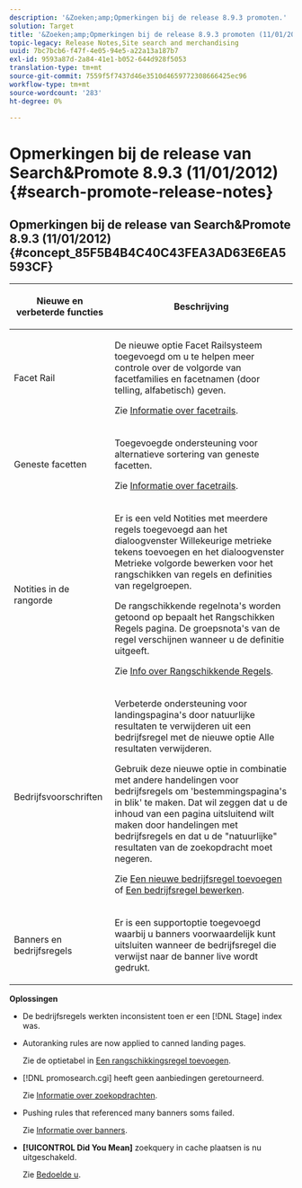 ```yaml
---
description: '&Zoeken;amp;Opmerkingen bij de release 8.9.3 promoten.'
solution: Target
title: '&Zoeken;amp;Opmerkingen bij de release 8.9.3 promoten (11/01/2012)'
topic-legacy: Release Notes,Site search and merchandising
uuid: 7bc7bcb6-f47f-4e05-94e5-a22a13a187b7
exl-id: 9593a87d-2a84-41e1-b052-644d928f5053
translation-type: tm+mt
source-git-commit: 7559f5f7437d46e3510d4659772308666425ec96
workflow-type: tm+mt
source-wordcount: '283'
ht-degree: 0%

---
```


# Opmerkingen bij de release van Search&amp;Promote 8.9.3 (11/01/2012){#search-promote-release-notes}

## Opmerkingen bij de release van Search&amp;Promote 8.9.3 (11/01/2012) {#concept_85F5B4B4C40C43FEA3AD63E6EA5593CF}

<table> 
 <thead> 
  <tr> 
   <th colname="col1" class="entry"> <p>Nieuwe en verbeterde functies </p> </th> 
   <th colname="col2" class="entry"> <p>Beschrijving </p> </th> 
  </tr> 
 </thead>
 <tbody> 
  <tr> 
   <td colname="col1"> <p>Facet Rail </p> </td> 
   <td colname="col2"> <p> 
     <!--3309390--> De nieuwe optie  <span class="uicontrol"> Facet </span> Railsysteem toegevoegd om u te helpen meer controle over de volgorde van facetfamilies en facetnamen (door telling, alfabetisch) geven. </p> <p>Zie <a href="../c-about-design-menu/c-about-facet-rails.md#concept_1FDC8BCDFFC84A0889DA670F63D5F6DB" format="dita" scope="local"> Informatie over facetrails</a>. </p> </td> 
  </tr> 
  <tr> 
   <td colname="col1"> <p> Geneste facetten </p> </td> 
   <td colname="col2"> <p> Toegevoegde ondersteuning voor alternatieve sortering van geneste facetten. </p> <p>Zie <a href="../c-about-design-menu/c-about-facet-rails.md#concept_1FDC8BCDFFC84A0889DA670F63D5F6DB" format="dita" scope="local"> Informatie over facetrails</a>. </p> </td> 
  </tr> 
  <tr> 
   <td colname="col1"> <p>Notities in de rangorde </p> </td> 
   <td colname="col2"> <p> 
     <!--3063772--> Er is een veld  <span class="wintitle"> </span> Notities met meerdere regels toegevoegd aan het dialoogvenster  <span class="wintitle"> Willekeurige </span> metrieke tekens toevoegen en het dialoogvenster  <span class="wintitle"> Metrieke volgorde </span> bewerken voor het rangschikken van regels en definities van regelgroepen. </p> <p>De rangschikkende regelnota's worden getoond op <span class="wintitle"> bepaalt het Rangschikken Regels</span> pagina. De groepsnota's van de regel verschijnen wanneer u de definitie uitgeeft. </p> <p>Zie <a href="../c-about-rules-menu/c-about-ranking-rules.md#concept_F555C076759B4E81B925441CFE707397" format="dita" scope="local"> Info over Rangschikkende Regels</a>. </p> </td> 
  </tr> 
  <tr> 
   <td colname="col1"> <p>Bedrijfsvoorschriften </p> </td> 
   <td colname="col2"> <p> 
     <!--3331637--> Verbeterde ondersteuning voor landingspagina's door natuurlijke resultaten te verwijderen uit een bedrijfsregel met de nieuwe optie  <span class="uicontrol"> Alle resultaten </span> verwijderen. </p> <p>Gebruik deze nieuwe optie in combinatie met andere handelingen voor bedrijfsregels om 'bestemmingspagina's in blik' te maken. Dat wil zeggen dat u de inhoud van een pagina uitsluitend wilt maken door handelingen met bedrijfsregels en dat u de "natuurlijke" resultaten van de zoekopdracht moet negeren. </p> <p>Zie <a href="../c-about-rules-menu/c-about-business-rules.md#task_BD3B31ED48BB4B1B8F1DCD3BFA2528E7" format="dita" scope="local"> Een nieuwe bedrijfsregel toevoegen</a> of <a href="../c-about-rules-menu/c-about-business-rules.md#task_375CFA75D1D94D9E92A35DE1228E5087" format="dita" scope="local"> Een bedrijfsregel bewerken</a>. </p> </td> 
  </tr> 
  <tr> 
   <td colname="col1"> <p>Banners en bedrijfsregels </p> </td> 
   <td colname="col2"> <p> Er is een supportoptie toegevoegd waarbij u banners voorwaardelijk kunt uitsluiten wanneer de bedrijfsregel die verwijst naar de banner live wordt gedrukt. </p> </td> 
  </tr> 
 </tbody> 
</table>

**Oplossingen**

* De bedrijfsregels werkten inconsistent toen er een [!DNL Stage] index was.
* Autoranking rules are now applied to canned landing pages.

   Zie de optietabel in [Een rangschikkingsregel toevoegen](../c-about-rules-menu/c-about-ranking-rules.md#task_A132789FD4E5423DAD090DCDA7311E8A).

* [!DNL promosearch.cgi] heeft geen aanbiedingen geretourneerd.

   Zie [Informatie over zoekopdrachten](../c-about-settings-menu/c-about-searching-menu.md#concept_207105CF26B1448F8A3D223787C56AB8).

* Pushing rules that referenced many banners soms failed.

   Zie [Informatie over banners](../c-about-design-menu/c-about-banners.md#concept_5BBE01FEC6134393B43CC917C8CC64DA).

* **[!UICONTROL Did You Mean]** zoekquery in cache plaatsen is nu uitgeschakeld.

   Zie [Bedoelde u](../c-about-linguistics-menu/c-about-did-you-mean.md#concept_7D4F3C29EF184B538B8AE2ECAE0CDC5E).
